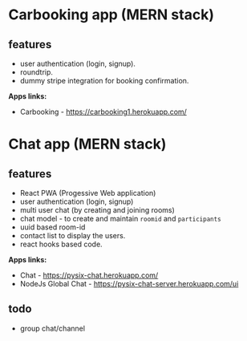 # Carbooking app (MERN stack)
## features
* user authentication (login, signup).
* roundtrip.
* dummy stripe integration for booking confirmation.

**Apps links:**
* Carbooking - https://carbooking1.herokuapp.com/

# Chat app (MERN stack)
## features
* React PWA (Progessive Web application)
* user authentication (login, signup)
* multi user chat (by creating and joining rooms)
* chat model - to create and maintain `roomid` and `participants` 
* uuid based room-id
* contact list to display the users.
* react hooks based code.

**Apps links:**
* Chat - https://pysix-chat.herokuapp.com/
* NodeJs Global Chat - https://pysix-chat-server.herokuapp.com/ui

## todo
* group chat/channel
